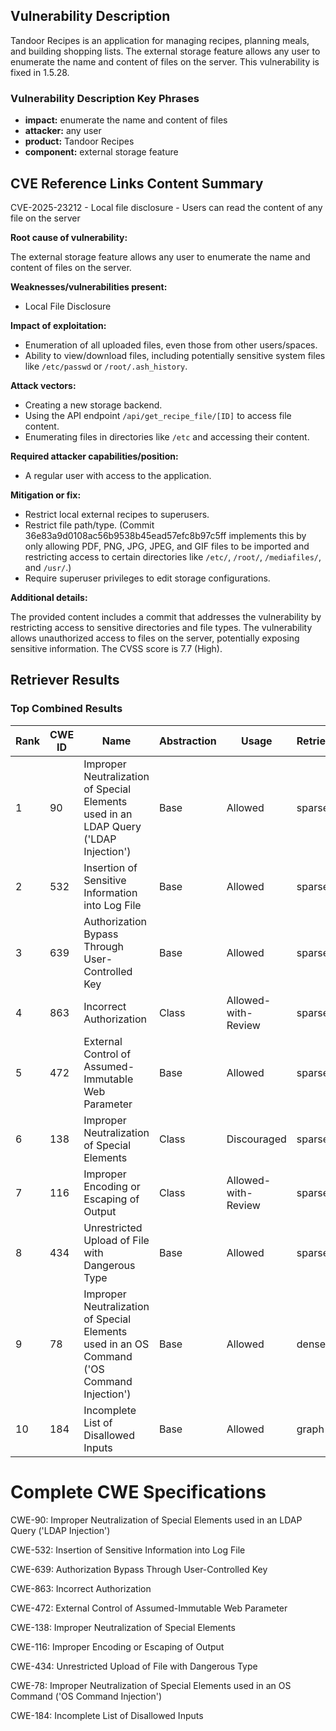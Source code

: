 ## Vulnerability Description
Tandoor Recipes is an application for managing recipes, planning meals, and building shopping lists. The external storage feature allows any user to enumerate the name and content of files on the server. This vulnerability is fixed in 1.5.28.

### Vulnerability Description Key Phrases
- **impact:** enumerate the name and content of files
- **attacker:** any user
- **product:** Tandoor Recipes
- **component:** external storage feature

## CVE Reference Links Content Summary
CVE-2025-23212 - Local file disclosure - Users can read the content of any file on the server

**Root cause of vulnerability:**

The external storage feature allows any user to enumerate the name and content of files on the server.

**Weaknesses/vulnerabilities present:**

*   Local File Disclosure

**Impact of exploitation:**

*   Enumeration of all uploaded files, even those from other users/spaces.
*   Ability to view/download files, including potentially sensitive system files like `/etc/passwd` or `/root/.ash_history`.

**Attack vectors:**

*   Creating a new storage backend.
*   Using the API endpoint `/api/get_recipe_file/[ID]` to access file content.
*   Enumerating files in directories like `/etc` and accessing their content.

**Required attacker capabilities/position:**

*   A regular user with access to the application.

**Mitigation or fix:**

*   Restrict local external recipes to superusers.
*   Restrict file path/type. (Commit 36e83a9d0108ac56b9538b45ead57efc8b97c5ff implements this by only allowing PDF, PNG, JPG, JPEG, and GIF files to be imported and restricting access to certain directories like `/etc/`, `/root/`, `/mediafiles/`, and `/usr/`.)
*   Require superuser privileges to edit storage configurations.

**Additional details:**

The provided content includes a commit that addresses the vulnerability by restricting access to sensitive directories and file types. The vulnerability allows unauthorized access to files on the server, potentially exposing sensitive information. The CVSS score is 7.7 (High).

## Retriever Results

### Top Combined Results

| Rank | CWE ID | Name | Abstraction | Usage  | Retrievers | Individual Scores |
|------|--------|------|-------------|-------|------------|-------------------|
| 1 | 90 | Improper Neutralization of Special Elements used in an LDAP Query ('LDAP Injection') | Base | Allowed | sparse | 0.072 |
| 2 | 532 | Insertion of Sensitive Information into Log File | Base | Allowed | sparse | 0.070 |
| 3 | 639 | Authorization Bypass Through User-Controlled Key | Base | Allowed | sparse | 0.070 |
| 4 | 863 | Incorrect Authorization | Class | Allowed-with-Review | sparse | 0.068 |
| 5 | 472 | External Control of Assumed-Immutable Web Parameter | Base | Allowed | sparse | 0.068 |
| 6 | 138 | Improper Neutralization of Special Elements | Class | Discouraged | sparse | 0.068 |
| 7 | 116 | Improper Encoding or Escaping of Output | Class | Allowed-with-Review | sparse | 0.068 |
| 8 | 434 | Unrestricted Upload of File with Dangerous Type | Base | Allowed | sparse | 0.067 |
| 9 | 78 | Improper Neutralization of Special Elements used in an OS Command ('OS Command Injection') | Base | Allowed | dense | 0.379 |
| 10 | 184 | Incomplete List of Disallowed Inputs | Base | Allowed | graph | 0.002 |



# Complete CWE Specifications

CWE-90: Improper Neutralization of Special Elements used in an LDAP Query ('LDAP Injection')

CWE-532: Insertion of Sensitive Information into Log File

CWE-639: Authorization Bypass Through User-Controlled Key

CWE-863: Incorrect Authorization

CWE-472: External Control of Assumed-Immutable Web Parameter

CWE-138: Improper Neutralization of Special Elements

CWE-116: Improper Encoding or Escaping of Output

CWE-434: Unrestricted Upload of File with Dangerous Type

CWE-78: Improper Neutralization of Special Elements used in an OS Command ('OS Command Injection')

CWE-184: Incomplete List of Disallowed Inputs